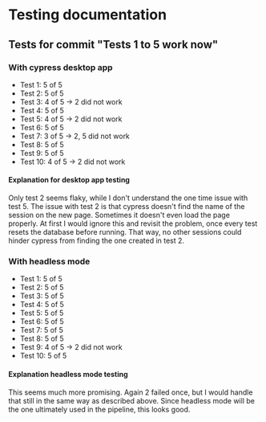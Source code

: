 # Testing documentation

## Tests for commit "Tests 1 to 5 work now"

### With cypress desktop app

- Test 1: 5 of 5
- Test 2: 5 of 5
- Test 3: 4 of 5 -> 2 did not work
- Test 4: 5 of 5
- Test 5: 4 of 5 -> 2 did not work
- Test 6: 5 of 5
- Test 7: 3 of 5 -> 2, 5 did not work
- Test 8: 5 of 5
- Test 9: 5 of 5
- Test 10: 4 of 5 -> 2 did not work

#### Explanation for desktop app testing

Only test 2 seems flaky, while I don't understand the one time issue with test 5.
The issue with test 2 is that cypress doesn't find the name of the session on the new page.
Sometimes it doesn't even load the page properly. At first I would ignore this and revisit
the problem, once every test resets the database before running. That way, no other sessions
could hinder cypress from finding the one created in test 2.

### With headless mode

- Test 1: 5 of 5
- Test 2: 5 of 5
- Test 3: 5 of 5
- Test 4: 5 of 5
- Test 5: 5 of 5
- Test 6: 5 of 5
- Test 7: 5 of 5
- Test 8: 5 of 5
- Test 9: 4 of 5 -> 2 did not work
- Test 10: 5 of 5

#### Explanation headless mode testing

This seems much more promising. Again 2 failed once, but I would handle that still in the same
way as described above. Since headless mode will be the one ultimately used in the pipeline, this
looks good.

